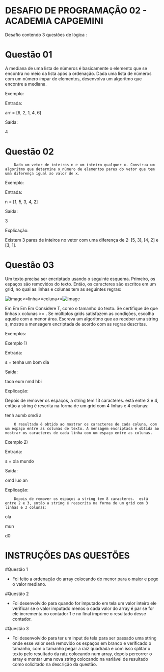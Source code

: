 #  DESAFIO DE PROGRAMAÇÃO 02 - ACADEMIA CAPGEMINI

Desafio contendo 3 questões de lógica :

# Questão 01

A mediana de uma lista de números é basicamente o elemento que se encontra no meio da lista após a ordenação. Dada uma lista de números com um número ímpar de elementos, desenvolva um algoritmo que encontre a mediana.

Exemplo:

Entrada:

arr = [9, 2, 1, 4, 6]


Saída:

4


# Questão 02

        Dado um vetor de inteiros n e um inteiro qualquer x. Construa um algoritmo que determine o número de elementos pares do vetor que tem uma diferença igual ao valor de x.

Exemplo:

Entrada:

n = [1, 5, 3, 4, 2]


Saída:

3


Explicação:

Existem 3 pares de inteiros no vetor com uma diferença de 2: [5, 3], [4, 2] e [3, 1].


# Questão 03

Um texto precisa ser encriptado usando o seguinte esquema. Primeiro, os espaços são removidos do texto. Então, os caracteres são escritos em um grid, no qual as linhas e colunas tem as seguintes regras:

![image](https://user-images.githubusercontent.com/100974695/156948979-fb6374f7-45e3-4023-a729-791381b23ac1.png)<=linha<=coluna<=![image](https://user-images.githubusercontent.com/100974695/156949002-cd850d47-d617-48d5-a2bb-3b51897fe58e.png)

Em
Em
Em
Em
Considere T, como o tamanho do texto.
Se certifique de que linhas x colunas >= .
Se múltiplos grids satisfazem as condições, escolha aquele com a menor área.
Escreva um algoritmo que ao receber uma string s, mostre a mensagem encriptada de acordo com as regras descritas.

Exemplos:


Exemplo 1)

Entrada:

s = tenha um bom dia


Saída:

taoa eum nmd hbi


Explicação:

Depois de remover os espaços, a string tem 13 caracteres.  está entre 3 e 4, então a string é rescrita na forma de um grid com 4 linhas e 4 colunas:

tenh
aumb
omdi
a

        O resultado é obtido ao mostrar os caracteres de cada coluna, com um espaço entre as colunas de texto. A mensagem encriptada é obtida ao mostrar os caracteres de cada linha com um espaço entre as colunas.


Exemplo 2)

Entrada:

s = ola mundo


Saída:

omd luo an


Explicação:

        Depois de remover os espaços a string tem 8 caracteres.  está entre 2 e 3, então a string é reescrita na forma de um grid com 3 linhas e 3 colunas:

ola

mun

d0
# INSTRUÇÕES DAS QUESTÕES

#Questão 1

- Foi feito a ordenação do array colocando do menor para o maior e pego o valor mediano.

#Questão 2 
- Foi desenvolvido para quando for imputado em tela um valor inteiro ele verificar se o valor imputado menos o cada valor do array é par se for ele incrementa no contador 1 e no final imprime o resultado desse contador.

#Questão 3
- Foi desenvolvido para ter um input de tela para ser passado uma string onde esse valor será removido os espaços em branco e verificado o tamanho, com o tamanho pegar a raiz quadrada e com isso splitar o texto pelo resultado da raiz colocando num array, depois percorrer o array e montar uma nova string colocando na variável de resultado como solicitado na descrição da questão.
